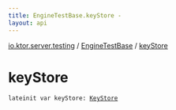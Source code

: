 ```yaml
---
title: EngineTestBase.keyStore - 
layout: api
---
```


<div class='api-docs-breadcrumbs'><a href="../index.html">io.ktor.server.testing</a> / <a href="index.html">EngineTestBase</a> / <a href="./key-store.html">keyStore</a></div>

# keyStore

<div class="signature"><code><span class="keyword">lateinit</span> <span class="keyword">var </span><span class="identifier">keyStore</span><span class="symbol">: </span><a href="http://docs.oracle.com/javase/6/docs/api/java/security/KeyStore.html"><span class="identifier">KeyStore</span></a></code></div>
